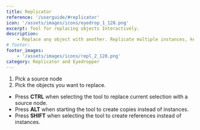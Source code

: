 ```yaml
---
title: Replicator
reference: '/userguide/#replicator'
icon: '/assets/images/icons/eyedrop_1_128.png'
excerpt: Tool for replacing objects Interactively.
description:
    - Replace any object with another. Replicate multiple instances, keep or not material and transformations.
# footer:
footer_images:
    - '/assets/images/icons/repl_2_128.png'
category: Replicator and Eyedropper
--- 
```


1. Pick a source node
2. Pick the objects you want to replace.

* Press **CTRL** when selecting the tool to replace current selection with a source node.
* Press **ALT** when starting the tool to create copies instead of instances.
* Press **SHIFT** when selecting the tool to create references instead of instances.
